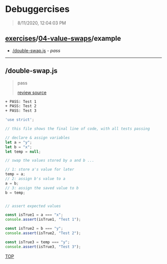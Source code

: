 # Debuggercises 

> 8/11/2020, 12:04:03 PM 

## [exercises](../../README.md)/[04-value-swaps](../README.md)/example 

- [/double-swap.js](#double-swapjs) - _pass_ 
---

## /double-swap.js 

> pass 
>
> [review source](../../../exercises/04-value-swaps/example/double-swap.js)

```txt
+ PASS: Test 1
+ PASS: Test 2
+ PASS: Test 3
```

```js
'use strict';

// this file shows the final line of code, with all tests passing

// declare & assign variables
let a = "y";
let b = "x";
let temp = null;

// swap the values stored by a and b ...

// 1: store a's value for later
temp = a;
// 2: assign b's value to a
a = b;
// 3: assign the saved value to b
b = temp;


// assert expected values

const isTrue1 = a === "x";
console.assert(isTrue1, "Test 1");

const isTrue2 = b === "y";
console.assert(isTrue2, "Test 2");

const isTrue3 = temp === "y";
console.assert(isTrue3, "Test 3");

```

[TOP](#debuggercises)

